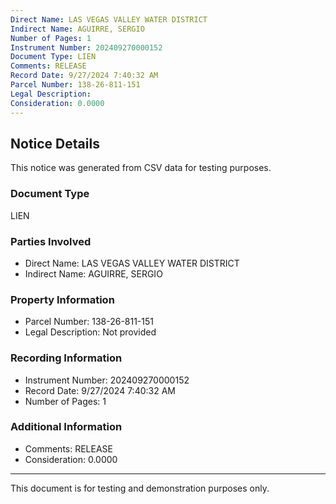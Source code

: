 ```yaml
---
Direct Name: LAS VEGAS VALLEY WATER DISTRICT
Indirect Name: AGUIRRE, SERGIO
Number of Pages: 1
Instrument Number: 202409270000152
Document Type: LIEN
Comments: RELEASE
Record Date: 9/27/2024 7:40:32 AM
Parcel Number: 138-26-811-151
Legal Description: 
Consideration: 0.0000
---
```


## Notice Details

This notice was generated from CSV data for testing purposes.

### Document Type
LIEN

### Parties Involved
- Direct Name: LAS VEGAS VALLEY WATER DISTRICT
- Indirect Name: AGUIRRE, SERGIO

### Property Information
- Parcel Number: 138-26-811-151
- Legal Description: Not provided

### Recording Information
- Instrument Number: 202409270000152
- Record Date: 9/27/2024 7:40:32 AM
- Number of Pages: 1

### Additional Information
- Comments: RELEASE
- Consideration: 0.0000

---

This document is for testing and demonstration purposes only.
